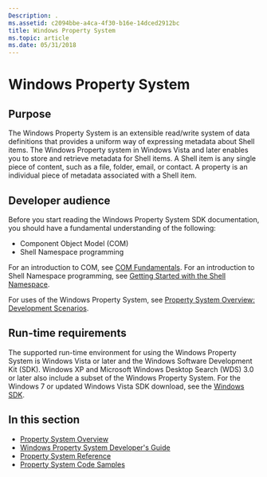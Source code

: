```yaml
---
Description: .
ms.assetid: c2094bbe-a4ca-4f30-b16e-14dced2912bc
title: Windows Property System
ms.topic: article
ms.date: 05/31/2018
---
```


# Windows Property System

## Purpose

The Windows Property System is an extensible read/write system of data definitions that provides a uniform way of expressing metadata about Shell items. The Windows Property system in Windows Vista and later enables you to store and retrieve metadata for Shell items. A Shell item is any single piece of content, such as a file, folder, email, or contact. A property is an individual piece of metadata associated with a Shell item.

## Developer audience

Before you start reading the Windows Property System SDK documentation, you should have a fundamental understanding of the following:

-   Component Object Model (COM)
-   Shell Namespace programming

For an introduction to COM, see [COM Fundamentals](https://msdn.microsoft.com/en-us/library/ms694505(v=VS.85).aspx). For an introduction to Shell Namespace programming, see [Getting Started with the Shell Namespace](https://msdn.microsoft.com/en-us/library/Cc144090(v=VS.85).aspx).

For uses of the Windows Property System, see [Property System Overview: Development Scenarios](property-system-overview.md).

## Run-time requirements

The supported run-time environment for using the Windows Property System is Windows Vista or later and the Windows Software Development Kit (SDK). Windows XP and Microsoft Windows Desktop Search (WDS) 3.0 or later also include a subset of the Windows Property System. For the Windows 7 or updated Windows Vista SDK download, see the [Windows SDK](https://go.microsoft.com/fwlink/p/?linkid=129787).

## In this section

-   [Property System Overview](property-system-overview.md)
-   [Windows Property System Developer's Guide](property-system-developer-s-guide.md)
-   [Property System Reference](property-system-reference.md)
-   [Property System Code Samples](property-system-code-samples.md)

 

 



